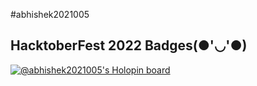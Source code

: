 #abhishek2021005

## HacktoberFest 2022 Badges(●'◡'●)

[![@abhishek2021005's Holopin board](https://holopin.me/abhishek2021005)](https://holopin.io/@abhishek2021005)

